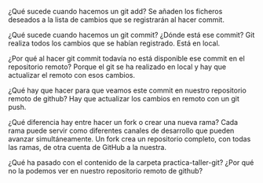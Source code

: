 ¿Qué sucede cuando hacemos un git add?
Se añaden los ficheros deseados a la lista de cambios que se registrarán al hacer commit.

¿Qué sucede cuando hacemos un git commit? ¿Dónde está ese commit?
Git realiza todos los cambios que se habían registrado. Está en local.

¿Por qué al hacer git commit todavía no está disponible ese commit en el repositorio remoto?
Porque el git se ha realizado en local y hay que actualizar el remoto con esos cambios.

¿Qué hay que hacer para que veamos este commit en nuestro repositorio remoto de github?
Hay que actualizar los cambios en remoto con un git push.

¿Qué diferencia hay entre hacer un fork o crear una nueva rama?
Cada rama puede servir como diferentes canales de desarrollo que pueden avanzar simultáneamente. Un fork crea un repositorio completo, con todas las ramas, de otra cuenta de GitHub a la nuestra.

¿Qué ha pasado con el contenido de la carpeta practica-taller-git? ¿Por qué no la podemos ver en nuestro repositorio remoto de github?
